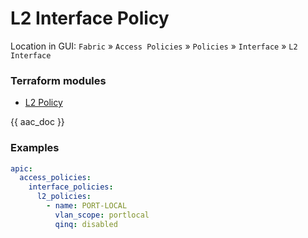 # L2 Interface Policy

Location in GUI:
`Fabric` » `Access Policies` » `Policies` » `Interface` » `L2 Interface`

### Terraform modules

* [L2 Policy](https://registry.terraform.io/modules/netascode/l2-policy/aci/latest)

{{ aac_doc }}

### Examples

```yaml
apic:
  access_policies:
    interface_policies:
      l2_policies:
        - name: PORT-LOCAL
          vlan_scope: portlocal
          qinq: disabled
```
